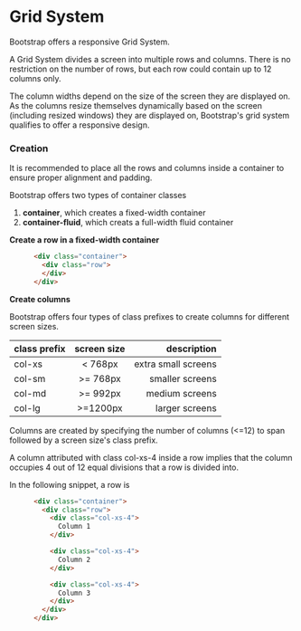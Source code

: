 # Grid System

Bootstrap offers a responsive Grid System. 

A Grid System divides a screen into multiple rows and columns. There is no restriction on the number of rows, but 
each row could contain up to 12 columns only. 

The column widths depend on the size of the screen they are displayed on. As the columns resize themselves dynamically 
based on the screen (including resized windows) they are displayed on, Bootstrap's grid system qualifies to offer a responsive design. 

### Creation

It is recommended to place all the rows and columns inside a container to ensure proper alignment and padding. 

Bootstrap offers two types of container classes

1. <b>container</b>, which creates a fixed-width container 
2. <b>container-fluid</b>, which creats a full-width fluid container

<b> Create a row in a fixed-width container </b>

```html
      <div class="container">
        <div class="row">
        </div>
      </div>
```

<b> Create columns </b>

Bootstrap offers four types of class prefixes to create columns for different screen sizes.

| class prefix   |      screen size      |  description |
|----------|:-------------:|------:|
| col-xs |  < 768px | extra small screens |
| col-sm |    >= 768px   |   smaller screens |
| col-md | >= 992px |   medium screens |
| col-lg | >=1200px |    larger screens |

Columns are created by specifying the number of columns (\<=12) to span followed by a screen size's class prefix.

A column attributed with class col-xs-4 inside a row implies that the column occupies 4 out of 12 equal divisions that a row is divided into. 

In the following snippet, a row is 

```html
      <div class="container">
        <div class="row">
          <div class="col-xs-4">
            Column 1
          </div>        

          <div class="col-xs-4">
            Column 2
          </div>        

          <div class="col-xs-4">
            Column 3
          </div>                  
        </div>
      </div>
```
